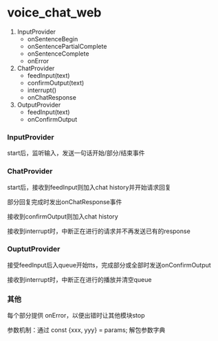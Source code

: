 # voice_chat_web

1. InputProvider
   - onSentenceBegin
   - onSentencePartialComplete
   - onSentenceComplete
   - onError
2. ChatProvider
   - feedInput(text)
   - confirmOutput(text)
   - interrupt()
   - onChatResponse
3. OutputProvider
   - feedInput(text)
   - onConfirmOutput

### InputProvider

start后，监听输入，发送一句话开始/部分/结束事件

### ChatProvider

start后，接收到feedInput则加入chat history并开始请求回复

部分回复完成时发出onChatResponse事件

接收到confirmOutput则加入chat history

接收到interrupt时，中断正在进行的请求并不再发送已有的response

### OuptutProvider

接受feedInput后入queue开始tts，完成部分或全部时发送onConfirmOutput

接收到interrupt时，中断正在进行的播放并清空queue

### 其他

每个部分提供 onError，以便出错时让其他模块stop

参数机制：通过 const {xxx, yyy} = params; 解包参数字典
